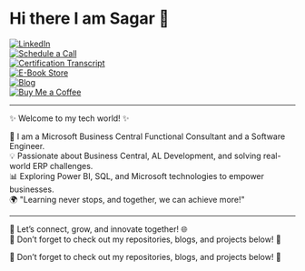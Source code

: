 # Hi there I am Sagar 👋
[![LinkedIn](https://img.shields.io/badge/LinkedIn-0A66C2?style=for-the-badge&logo=linkedin&logoColor=white)](https:/www.linkedin.com/in/sagar-panthangi-914706222)  
[![Schedule a Call](https://img.shields.io/badge/Schedule%20a%20Call-28A745?style=for-the-badge&logo=google-calendar&logoColor=white)](https://calendly.com/)  
[![Certification Transcript](https://img.shields.io/badge/Certification%20Transcript-0052CC?style=for-the-badge&logo=microsoft&logoColor=white)](#)  
[![E-Book Store](https://img.shields.io/badge/E--Book%20Store-FFA500?style=for-the-badge&logo=bookstack&logoColor=white)](#)  
[![Blog](https://img.shields.io/badge/Blog-000000?style=for-the-badge&logo=hashnode&logoColor=white)](https://yourblog.com)  
[![Buy Me a Coffee](https://img.shields.io/badge/Buy%20Me%20a%20Coffee-FFDD00?style=for-the-badge&logo=buy-me-a-coffee&logoColor=black)](https://buymeacoffee.com/)  

---

✨ Welcome to my tech world! ✨  

🚀 I am a Microsoft Business Central Functional Consultant and a Software Engineer.  
💡 Passionate about Business Central, AL Development, and solving real-world ERP challenges.  
📊 Exploring Power BI, SQL, and Microsoft technologies to empower businesses.  
🌍 "Learning never stops, and together, we can achieve more!"  

---

💬 Let’s connect, grow, and innovate together! 🌐  
📌 Don’t forget to check out my repositories, blogs, and projects below! 🚀

📌 Don’t forget to check out my repositories, blogs, and projects below! 🚀
